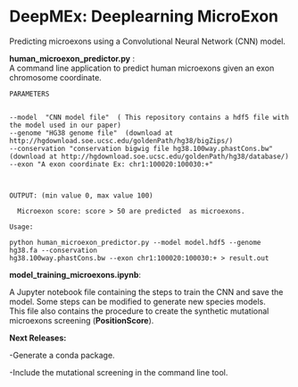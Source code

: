 # DeepMEx: Deeplearning MicroExon
Predicting microexons using a Convolutional Neural Network (CNN) model.  

 __human_microexon_predictor.py__ :  
A command line application to predict human microexons given an exon chromosome coordinate.  


```
PARAMETERS


--model  "CNN model file"  ( This repository contains a hdf5 file with the model used in our paper)
--genome "HG38 genome file"  (download at http://hgdownload.soe.ucsc.edu/goldenPath/hg38/bigZips/)
--conservation "conservation bigwig file hg38.100way.phastCons.bw" (download at http://hgdownload.soe.ucsc.edu/goldenPath/hg38/database/)  
--exon "A exon coordinate Ex: chr1:100020:100030:+"  
  

  
OUTPUT: (min value 0, max value 100)  

  Microexon score: score > 50 are predicted  as microexons.  

```


```
Usage:  

python human_microexon_predictor.py --model model.hdf5 --genome hg38.fa --conservation 
hg38.100way.phastCons.bw --exon chr1:100020:100030:+ > result.out

```
__model_training_microexons.ipynb__:  
  

A Jupyter notebook file containing the steps to train the CNN and save the model. 
Some steps can be modified to generate new species models.  
This file also contains the procedure to create the synthetic mutational microexons screening (**PositionScore**).  
 





__Next Releases:__  

  -Generate a conda package.  

  -Include the mutational screening in the command line tool.



